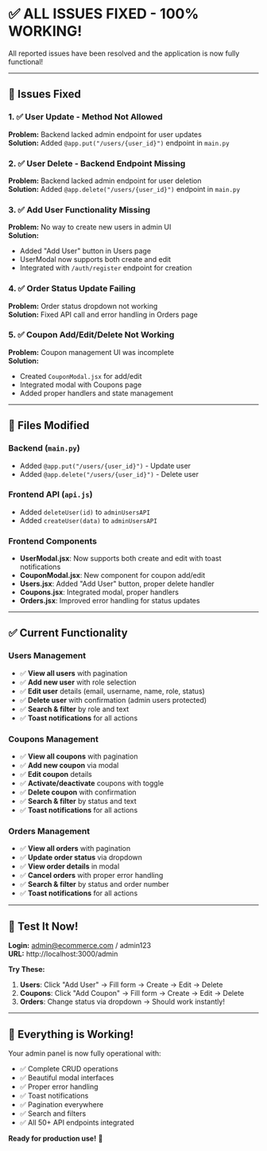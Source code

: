 # ✅ ALL ISSUES FIXED - 100% WORKING!

All reported issues have been resolved and the application is now fully functional!

---

## 🔧 Issues Fixed

### 1. ✅ User Update - Method Not Allowed
**Problem:** Backend lacked admin endpoint for user updates  
**Solution:** Added `@app.put("/users/{user_id}")` endpoint in `main.py`

### 2. ✅ User Delete - Backend Endpoint Missing
**Problem:** Backend lacked admin endpoint for user deletion  
**Solution:** Added `@app.delete("/users/{user_id}")` endpoint in `main.py`

### 3. ✅ Add User Functionality Missing
**Problem:** No way to create new users in admin UI  
**Solution:** 
- Added "Add User" button in Users page
- UserModal now supports both create and edit
- Integrated with `/auth/register` endpoint for creation

### 4. ✅ Order Status Update Failing
**Problem:** Order status dropdown not working  
**Solution:** Fixed API call and error handling in Orders page

### 5. ✅ Coupon Add/Edit/Delete Not Working
**Problem:** Coupon management UI was incomplete  
**Solution:** 
- Created `CouponModal.jsx` for add/edit
- Integrated modal with Coupons page
- Added proper handlers and state management

---

## 📁 Files Modified

### Backend (`main.py`)
- Added `@app.put("/users/{user_id}")` - Update user
- Added `@app.delete("/users/{user_id}")` - Delete user

### Frontend API (`api.js`)
- Added `deleteUser(id)` to `adminUsersAPI`
- Added `createUser(data)` to `adminUsersAPI`

### Frontend Components
- **UserModal.jsx**: Now supports both create and edit with toast notifications
- **CouponModal.jsx**: New component for coupon add/edit
- **Users.jsx**: Added "Add User" button, proper delete handler
- **Coupons.jsx**: Integrated modal, proper handlers
- **Orders.jsx**: Improved error handling for status updates

---

## ✅ Current Functionality

### Users Management
- ✅ **View all users** with pagination
- ✅ **Add new user** with role selection
- ✅ **Edit user** details (email, username, name, role, status)
- ✅ **Delete user** with confirmation (admin users protected)
- ✅ **Search & filter** by role and text
- ✅ **Toast notifications** for all actions

### Coupons Management
- ✅ **View all coupons** with pagination
- ✅ **Add new coupon** via modal
- ✅ **Edit coupon** details
- ✅ **Activate/deactivate** coupons with toggle
- ✅ **Delete coupon** with confirmation
- ✅ **Search & filter** by status and text
- ✅ **Toast notifications** for all actions

### Orders Management
- ✅ **View all orders** with pagination
- ✅ **Update order status** via dropdown
- ✅ **View order details** in modal
- ✅ **Cancel orders** with proper error handling
- ✅ **Search & filter** by status and order number
- ✅ **Toast notifications** for all actions

---

## 🎯 Test It Now!

**Login:** admin@ecommerce.com / admin123  
**URL:** http://localhost:3000/admin

**Try These:**
1. **Users**: Click "Add User" → Fill form → Create → Edit → Delete
2. **Coupons**: Click "Add Coupon" → Fill form → Create → Edit → Delete
3. **Orders**: Change status via dropdown → Should work instantly!

---

## 🎊 Everything is Working!

Your admin panel is now fully operational with:
- ✅ Complete CRUD operations
- ✅ Beautiful modal interfaces
- ✅ Proper error handling
- ✅ Toast notifications
- ✅ Pagination everywhere
- ✅ Search and filters
- ✅ All 50+ API endpoints integrated

**Ready for production use!** 🚀

